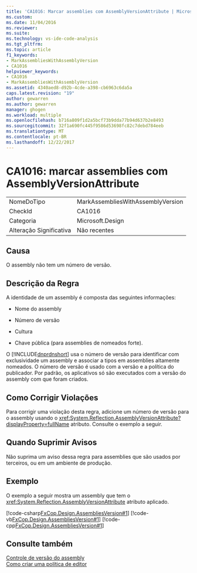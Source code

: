 ```yaml
---
title: 'CA1016: Marcar assemblies com AssemblyVersionAttribute | Microsoft Docs'
ms.custom: 
ms.date: 11/04/2016
ms.reviewer: 
ms.suite: 
ms.technology: vs-ide-code-analysis
ms.tgt_pltfrm: 
ms.topic: article
f1_keywords:
- MarkAssembliesWithAssemblyVersion
- CA1016
helpviewer_keywords:
- CA1016
- MarkAssembliesWithAssemblyVersion
ms.assetid: 4340aed8-d92b-4cde-a398-cb6963c6da5a
caps.latest.revision: "19"
author: gewarren
ms.author: gewarren
manager: ghogen
ms.workload: multiple
ms.openlocfilehash: b716a809f1d2a5bcf73b9dda77b94d637b2e8493
ms.sourcegitcommit: 32f1a690fc445f9586d53698fc82c7debd784eeb
ms.translationtype: MT
ms.contentlocale: pt-BR
ms.lasthandoff: 12/22/2017
---
```

# <a name="ca1016-mark-assemblies-with-assemblyversionattribute"></a>CA1016: marcar assemblies com AssemblyVersionAttribute
|||  
|-|-|  
|NomeDoTipo|MarkAssembliesWithAssemblyVersion|  
|CheckId|CA1016|  
|Categoria|Microsoft.Design|  
|Alteração Significativa|Não recentes|  
  
## <a name="cause"></a>Causa  
 O assembly não tem um número de versão.  
  
## <a name="rule-description"></a>Descrição da Regra  
 A identidade de um assembly é composta das seguintes informações:  
  
-   Nome do assembly  
  
-   Número de versão  
  
-   Cultura  
  
-   Chave pública (para assemblies de nomeados forte).  
  
 O [!INCLUDE[dnprdnshort](../code-quality/includes/dnprdnshort_md.md)] usa o número de versão para identificar com exclusividade um assembly e associar a tipos em assemblies altamente nomeados. O número de versão é usado com a versão e a política do publicador. Por padrão, os aplicativos só são executados com a versão do assembly com que foram criados.  
  
## <a name="how-to-fix-violations"></a>Como Corrigir Violações  
 Para corrigir uma violação desta regra, adicione um número de versão para o assembly usando o <xref:System.Reflection.AssemblyVersionAttribute?displayProperty=fullName> atributo. Consulte o exemplo a seguir.  
  
## <a name="when-to-suppress-warnings"></a>Quando Suprimir Avisos  
 Não suprima um aviso dessa regra para assemblies que são usados por terceiros, ou em um ambiente de produção.  
  
## <a name="example"></a>Exemplo  
 O exemplo a seguir mostra um assembly que tem o <xref:System.Reflection.AssemblyVersionAttribute> atributo aplicado.  
  
 [!code-csharp[FxCop.Design.AssembliesVersion#1](../code-quality/codesnippet/CSharp/ca1016-mark-assemblies-with-assemblyversionattribute_1.cs)]
 [!code-vb[FxCop.Design.AssembliesVersion#1](../code-quality/codesnippet/VisualBasic/ca1016-mark-assemblies-with-assemblyversionattribute_1.vb)]
 [!code-cpp[FxCop.Design.AssembliesVersion#1](../code-quality/codesnippet/CPP/ca1016-mark-assemblies-with-assemblyversionattribute_1.cpp)]  
  
## <a name="see-also"></a>Consulte também  
 [Controle de versão do assembly](/dotnet/framework/app-domains/assembly-versioning)   
 [Como criar uma política de editor](/dotnet/framework/configure-apps/how-to-create-a-publisher-policy)